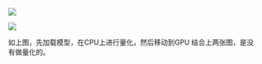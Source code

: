 ![](https://gitee.com/hxc8/images2/raw/master/img/202407172159420.jpg)

![](https://gitee.com/hxc8/images2/raw/master/img/202407172159047.jpg)

如上图，先加载模型，在CPU上进行量化，然后移动到GPU  结合上两张图，是没有做量化的。